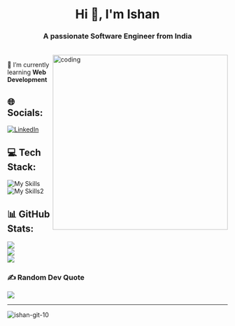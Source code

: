 <h1 align="center">Hi 👋, I'm Ishan</h1>
<h3 align="center">A passionate Software Engineer from India</h3>
<br>

<img align="right" width="400" src="https://camo.githubusercontent.com/40165a147c3dcea0fa1db780bb533fc5f98546ccfb9d5d05ddb2f429277f5348/68747470733a2f2f616e616c7974696373696e6469616d61672e636f6d2f77702d636f6e74656e742f75706c6f6164732f323031382f31322f646576656c6f7065722d6472696262626c652e676966" alt="coding">


🌱 I’m currently learning **Web Development**
## 🌐 Socials:
[![LinkedIn](https://skillicons.dev/icons?i=linkedin)](https://linkedin.com/in/ishan10) 

## 💻 Tech Stack:
![My Skills](https://skillicons.dev/icons?i=c,cpp,py,html,css,js,bootstrap)
![My Skills2](https://skillicons.dev/icons?i=express,jquery,nodejs,mongodb,git,github,react)
## 📊 GitHub Stats:
![](https://github-readme-stats.vercel.app/api?username=ishan-git-10&theme=dark&hide_border=false&include_all_commits=true&count_private=false)<br/>
![](https://github-readme-streak-stats.herokuapp.com/?user=ishan-git-10&theme=dark&hide_border=false)<br/>
![](https://github-readme-stats.vercel.app/api/top-langs/?username=ishan-git-10&theme=dark&hide_border=false&include_all_commits=true&count_private=false&layout=compact)

### ✍️ Random Dev Quote
![](https://quotes-github-readme.vercel.app/api?type=horizontal&theme=radical)

---
<p align="left"> <img src="https://komarev.com/ghpvc/?username=ishan-git-10&label=Profile%20views&color=0e75b6&style=flat" alt="ishan-git-10" /> </p>

